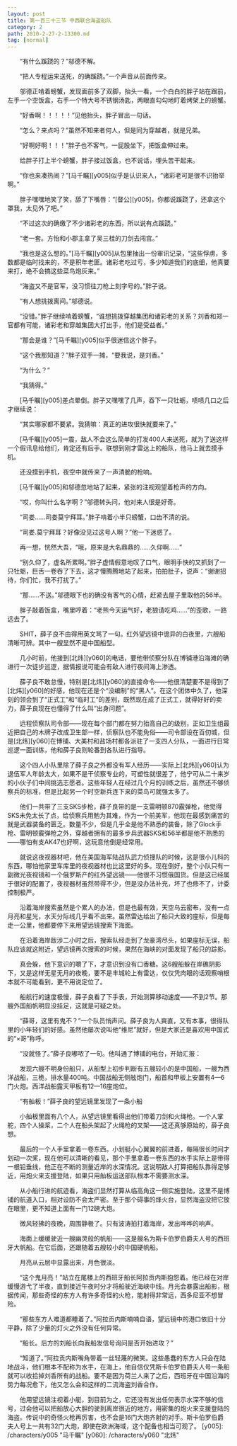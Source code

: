 ```yaml
---
layout: post
title: 第一百三十三节 中西联合海盗船队
category: 2
path: 2010-2-27-2-13300.md
tag: [normal]
---
```


　　“有什么蹊跷的？”邬德不解。

　　“把人专程运来送死，的确蹊跷。”一个声音从前面传来。

　　邬德正啃着螃蟹，发现面前多了双脚，抬头一看，一个白白的胖子站在跟前，左手一个空饭盒，右手一个特大号不锈钢汤匙，两眼直勾勾地盯着烤架上的螃蟹。

　　“好香啊！！！！！”见他抬头，胖子冒出一句话。

　　“怎么？来点吗？”虽然不知来者何人，但是同为穿越者，就是兄弟。

　　“好啊好啊！！！”胖子也不客气，一屁股坐下，把饭盒伸过来。

　　给胖子打上半个螃蟹，胖子接过饭盒，也不说话，埋头苦干起来。

　　“你也来凑热闹？”[马千瞩][y005]似乎是认识来人，“诸彩老可是很不识抬举啊。”

　　胖子嘿嘿地笑了笑，舔了下嘴唇：“[督公][y005]，你都说蹊跷了，还拿这个罩我，太见外了吧。”

　　“不过这次的确缴了不少诸彩老的东西，所以说有点蹊跷。”

　　“老一套。方怡和小郡主拿了吴三桂的刀剑去闯宫。”

　　“我也是这么想的。”[马千瞩][y005]从包里抽出一份审讯记录，“这些俘虏，多数都是临时找来的，不是积年老匪。诸彩老吃过亏，多少知道我们的底细，他真要来打，绝不会搞这些菜鸟炮灰来。”

　　“海盗又不是官军，没习惯往刀枪上刻字号的。”胖子说。

　　“有人想挑拨离间。”邬德说。

　　“没错。”胖子继续啃着螃蟹，“谁想挑拨穿越集团和诸彩老的关系？刘香和郑一官都有可能，诸彩老和穿越集团大打出手，他们是受益者。”

　　“那会是谁？”[马千瞩][y005]似乎很迷信这个胖子。

　　“这个我那知道？”胖子双手一摊，“要我说，是刘香。”

　　“为什么？”

　　“我猜得。”

　　[马千瞩][y005]差点晕倒。胖子又嘿嘿了几声，吞下一只牡蛎，啧啧几口之后才继续说：

　　“其实哪家都不要紧。我猜嘛：真正的进攻很快就要来了。”

　　[马千瞩][y005]一震，敌人不会这么简单的打发400人来送死，就为了送这样一个假讯息给他们，肯定还有后手。联想到刚才雷达上的船队，他马上就去摸手机。

　　还没摸到手机，夜空中就传来了一声清脆的枪响。

　　[马千瞩][y005]和邬德忽地站了起来，紧张的注视观望着枪声的方向。

　　“哎，你叫什么名字啊？”邬德转头问，他对来人很是好奇。

　　“司娄……司娄莫宁拜耳。”胖子啃着小半只螃蟹，口齿不清的说。

　　“司娄.莫宁拜耳？好像没见过这号人啊？”他一下迷惑了。

　　再一想，恍然大吾，“哦，原来是大名鼎鼎的……久仰啊……”

　　“别久仰了，虚名所累啊。”胖子虚情假意地叹了口气，眼明手快的又抓到了一只牡蛎，巨舌一卷吞了下去，这才慢腾腾地站了起来，拍拍肚子，说声：“谢谢招待，你们忙，我不打扰了。”

　　“那……不送。”邬德眼下也的确没有客气的心情，赶紧去屋子里取他的56半。

　　胖子敲着饭盒，嘴里哼着：“老熊今天运气好，老狼请吃鸡……”的歪歌，一路远去了。

　　SHIT，薛子良不由得用英文骂了一句。红外望远镜中诡异的白夜里，六艘船清晰可辨。其中一艘显然不是中国船型。

　　几小时前，他接到[北炜][y060]的电话，要他带侦察分队在博铺港沿海滩的确进行一次徒步巡逻，据情报说可能会有敌人进行夜间海上渗透。

　　薛子良不敢怠慢，特别是[北炜][y060]的直接命令——他很清楚要不是得到了[北炜][y060]的好感，他现在还是个“没编制”的“黑人”。在这个团体中久了，他深刻的领会到了“正式工”和“临时工”的差别，既然现在成了正式工，就得好好的卖力，薛子良现在也懂得了什么叫“出身问题”。

　　远程侦察队司令部——现在每个部门都在努力抬高自己的级别，正如卫生组最近把自己的木牌子改成卫生部一样，侦察队也不能免俗——司令部设在百仞城，但是[北炜][y060]在博铺、大美村和盐场村都各派驻了一支四人分队，一面进行日常巡逻一面训练，他和薛子良则轮番到各队进行指导。

　　这个四人小队里除了薛子良之外都没有军人经历——实际上[北炜][y060]认为退伍军人年龄太大，如果不是干侦察专业的，可塑性就很差了，他宁可从二十来岁的小伙子们中间挑选志愿者。这些年轻人在经过几个月的训练之后，虽然还不够侦察兵的标准，但是比起另一个时空新兵连下来的菜鸟可就强太多了。

　　他们一共带了三支SKS步枪，薛子良带的是一支雷明顿870霰弹枪，他觉得SKS未免太长了点，给侦察兵用勉为其难，作为一个前美军，他现在最感到痛苦的就是武器装备的匮乏。数量不少，但是几乎全是他不熟悉的装备，除了Glock手枪、雷明顿霰弹枪之外，穿越者拥有的最多步兵武器SKS和56半都是他不熟悉的——哪怕有支AK47也好啊，这玩意他倒是经常用。

　　就说这夜视器材吧，他在美国海军陆战队武力侦搜队的时候，这是很小儿科的东西，哪怕他家里车库里的夜视器材也比这里好的多。现在倒好，整个小队只有一副微光夜视镜和一个俄罗斯产的红外望远镜——他很不习惯俄国货。但是这已经属于很好的配置了，夜视器材虽然带得不少，但是没办法补充，坏了也修不了，计委控制极严。

　　沿着海岸搜索虽然是个累人的办法，但是也最有效，天空乌云密布，没有一点月亮和星光，水天分际线几乎看不出来。虽然雷达给出了船只大致的座标，但是每走一公里，他都要停下来用望远镜搜索下海面。

　　在沿着海岸跋涉二小时之后，搜索队经走到了龙豪湾尽头，如果座标无误，船队应该就这附近，望远镜再次搜索的时候，果然在海峡的对面发现了船只的踪影。

　　真会躲，他下意识的嚼了下，才意识到没有口香糖。这6艘船躲在岸礁阴影下，又是这样无星无月的夜晚，要不是丰城轮上有雷达，仅仅凭肉眼的话观察哨根本就不可能看到，更不用说定位了。

　　船航行的速度极慢，薛子良看了下手表，开始测算移动速度——不到2节。那艘外国船帆明显没挂足，这就是可疑之处。

　　“薛哥，这里有鬼不？”一个队员悄声问。薛子良为人爽直，又有本事，很得队里的小年轻们的好感。虽然他屡次说叫他“维尼”就好，但是大家还是喜欢用中国式的“×哥”称呼。

　　“没就怪了。”薛子良嘟哝了一句。他叫通了博铺的电台，开始汇报：

　　发现六艘不明身份船只，从船型上初步判断有五艘较小的是中国船，一艘为西洋战船，三桅，排水量400吨。中国战船无侧舷炮门，船首和甲板上安置有4—6门火炮。西洋战船露天甲板有12—16座炮位。

　　“有舢板！”薛子良的望远镜里发现了一条小船

　　小舢板里面有八个人，从望远镜里看得出他们带着刀剑和火绳枪。一个人掌舵，四个人操桨，二个人在船头架起了火绳枪的叉架——这还真够原始的，薛子良想。

　　最后的一个人手里拿着一卷东西。小划艇小心翼翼的前进着，每隔很长时间才划动一次桨，现在他可以清晰的看见，那个手里拿着一卷东西的水手实际上是带得一根铅垂线，他正在不断的测量近岸的水深情况。这说明敌人打算把船队靠得足够近，用炮火来支援登陆，如果只用舢板运送部队根本不需要测水深。

　　从小船行进的航迹看，海盗们显然打算从临高角这一侧实施登陆，这里不是博铺的航道入口，相对设防不会太严密。至于那个碍事的烽火台，显然海盗没把它放在眼里，更不知道上面有一门12磅大炮。

　　微风轻拂的夜晚，周围静极了。只有波涛拍打着海岸，发出哗哗的响声。

　　海面上缓缓驶近一艘幽灵般的帆船——这是艘名为斯卡伯罗伯爵夫人号的西班牙大帆船。在它后面，还跟随着五艘较小的中国硬帆船。

　　月亮从云层中显露出来，月色很淡。

　　“这个鬼月亮！”站立在尾楼上的西班牙船长阿拉贡内斯抱怨着。他已经在对岸缓慢游弋了半夜，直到接近午夜时分才将船驶近海峡中线。月光会暴露出船影，根据传闻，那些奇怪的东方人有许多奇怪的火枪，能射得非常远，西多尼亚不想冒险。

　　“那些东方人难道都睡着了。”阿拉贡内斯喃喃自语，望远镜中的港口依旧十分平静，除了少量的灯火之外没有任何异常。

　　“船长。后方的刘船长向我船发信号询问是否开始进攻？”

　　“知道了。”阿拉贡内斯嘴角带着一丝轻蔑的微笑。这些愚蠢的东方人只会在陆地战斗，他们根本不配称为水手，在海上，他自信仅凭斯卡伯罗伯爵夫人号一条船就可以收拾掉刘香所有的战船。要不是因为荷兰人来了之后，西班牙在中国沿海的势力每况愈下，他又怎么会和这样的二流海盗刘香合作。

　　他用望远镜注视着小艇，到目前为之，它还没有发出任何表示水深不够的信号，过会他可以把船放心大胆的驶到离岸很近的地方，用密集的炮火来支援登陆的海盗。传说中的奇怪火枪再厉害，也不会是16门大炮齐射的对手。斯卡伯罗伯爵夫人号上一共有32门大炮，即使在欧洲海域，这个配备也相当可观了。
[y005]: /characters/y005 "马千瞩"
[y060]: /characters/y060 "北炜"
